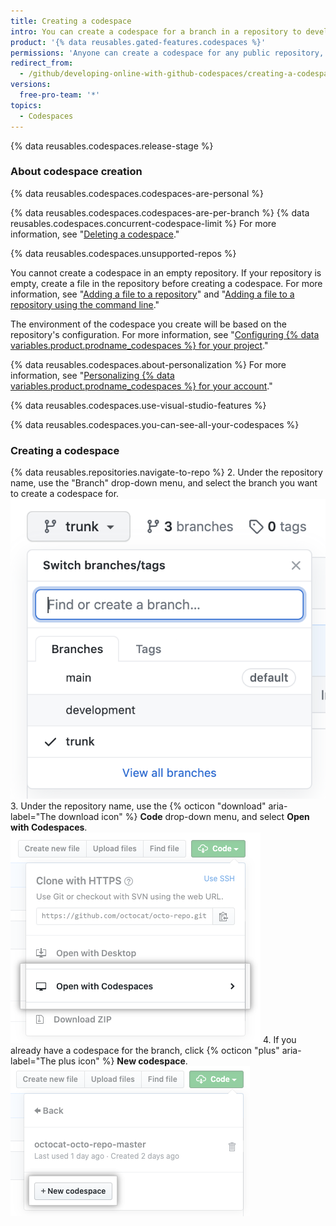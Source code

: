 ```yaml
---
title: Creating a codespace
intro: You can create a codespace for a branch in a repository to develop online.
product: '{% data reusables.gated-features.codespaces %}'
permissions: 'Anyone can create a codespace for any public repository, or for any repository owned by their user account.'
redirect_from:
  - /github/developing-online-with-github-codespaces/creating-a-codespace
versions:
  free-pro-team: '*'
topics:
  - Codespaces
---
```


{% data reusables.codespaces.release-stage %}

### About codespace creation

{% data reusables.codespaces.codespaces-are-personal %}

{% data reusables.codespaces.codespaces-are-per-branch %} {% data reusables.codespaces.concurrent-codespace-limit %} For more information, see "[Deleting a codespace](/github/developing-online-with-codespaces/deleting-a-codespace)."

{% data reusables.codespaces.unsupported-repos %}

You cannot create a codespace in an empty repository. If your repository is empty, create a file in the repository before creating a codespace. For more information, see "[Adding a file to a repository](/github/managing-files-in-a-repository/adding-a-file-to-a-repository)" and "[Adding a file to a repository using the command line](/github/managing-files-in-a-repository/adding-a-file-to-a-repository-using-the-command-line)."

The environment of the codespace you create will be based on the repository's configuration. For more information, see "[Configuring {% data variables.product.prodname_codespaces %} for your project](/github/developing-online-with-codespaces/configuring-codespaces-for-your-project)."

{% data reusables.codespaces.about-personalization %} For more information, see "[Personalizing {% data variables.product.prodname_codespaces %} for your account](/github/developing-online-with-codespaces/personalizing-codespaces-for-your-account)."

{% data reusables.codespaces.use-visual-studio-features %}

{% data reusables.codespaces.you-can-see-all-your-codespaces %}

### Creating a codespace

{% data reusables.repositories.navigate-to-repo %}
2. Under the repository name, use the "Branch" drop-down menu, and select the branch you want to create a codespace for.
  ![Branch drop-down menu](/assets/images/help/codespaces/branch-drop-down.png)
3. Under the repository name, use the {% octicon "download" aria-label="The download icon" %} **Code** drop-down menu, and select **Open with Codespaces**.
  ![Open with Codespaces button](/assets/images/help/codespaces/open-with-codespaces-button.png)
4. If you already have a codespace for the branch, click {% octicon "plus" aria-label="The plus icon" %} **New codespace**.
  ![New codespace button](/assets/images/help/codespaces/new-codespace-button.png)
